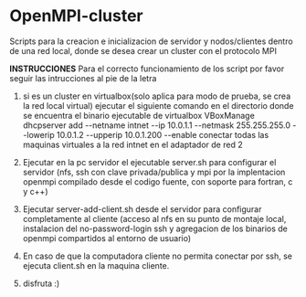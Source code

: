 # OpenMPI-cluster
Scripts para la creacion e inicializacion de servidor y nodos/clientes dentro de una red local, donde se desea crear un cluster con el protocolo MPI

**INSTRUCCIONES**
Para el correcto funcionamiento de los script por favor seguir las intrucciones al pie de la letra

1) si es un cluster en virtualbox(solo aplica para modo de prueba, se crea la red local virtual)
	ejecutar el siguiente comando en el directorio donde se encuentra el binario ejecutable de virtualbox
	VBoxManage dhcpserver add --netname intnet --ip 10.0.1.1 --netmask 255.255.255.0 --lowerip 10.0.1.2 --upperip 10.0.1.200 --enable
	conectar todas las maquinas virtuales a la red intnet en el adaptador de red 2

2) Ejecutar en la pc servidor el ejecutable server.sh para configurar el servidor (nfs, ssh con clave privada/publica y mpi por la implentacion openmpi compilado desde el codigo fuente, con soporte para fortran, c y c++)
3) Ejecutar server-add-client.sh desde el servidor para configurar completamente al cliente (acceso al nfs en su punto de montaje local, instalacion del no-password-login ssh y agregacion de los binarios de openmpi compartidos al entorno de usuario)
4) En caso de que la computadora cliente no permita conectar por ssh, se ejecuta client.sh en la maquina cliente.
5) disfruta :)
